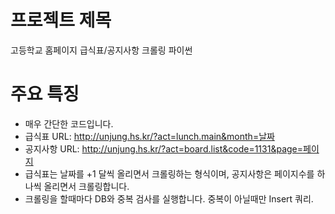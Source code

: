 # 프로젝트 제목
고등학교 홈페이지 급식표/공지사항 크롤링 파이썬

# 주요 특징
* 매우 간단한 코드입니다.
* 급식표 URL: http://unjung.hs.kr/?act=lunch.main&month=날짜
* 공지사항 URL: http://unjung.hs.kr/?act=board.list&code=1131&page=페이지
* 급식표는 날짜를 +1 달씩 올리면서 크롤링하는 형식이며, 공지사항은 페이지수를 하나씩 올리면서 크롤링합니다.
* 크롤링을 할때마다 DB와 중복 검사를 실행합니다. 중복이 아닐때만 Insert 쿼리.

